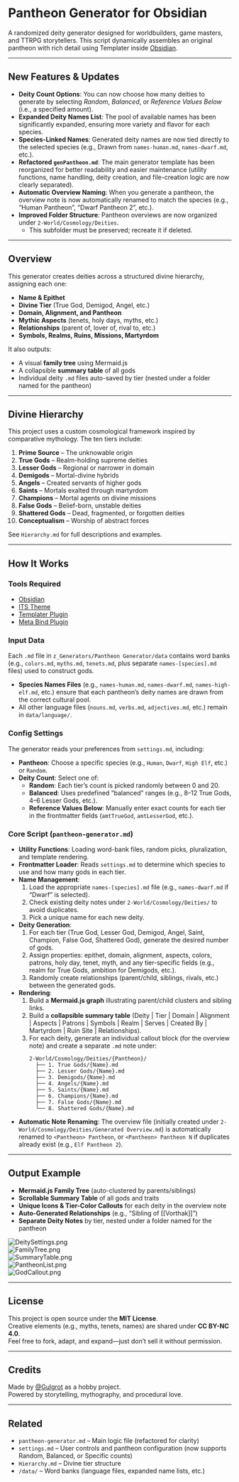 # Pantheon Generator for Obsidian

A randomized deity generator designed for worldbuilders, game masters, and TTRPG storytellers. This script dynamically assembles an original pantheon with rich detail using Templater inside [Obsidian](https://obsidian.md/).

---

## New Features & Updates

- **Deity Count Options**: You can now choose how many deities to generate by selecting *Random*, *Balanced*, or *Reference Values Below* (i.e., a specified amount).  
- **Expanded Deity Names List**: The pool of available names has been significantly expanded, ensuring more variety and flavor for each species.
- **Species-Linked Names**: Generated deity names are now tied directly to the selected species (e.g., Drawn from `names-human.md`, `names-dwarf.md`, etc.).
- **Refactored `genPantheon.md`**: The main generator template has been reorganized for better readability and easier maintenance (utility functions, name handling, deity creation, and file-creation logic are now clearly separated).
- **Automatic Overview Naming**: When you generate a pantheon, the overview note is now automatically renamed to match the species (e.g., “Human Pantheon”, “Dwarf Pantheon 2”, etc.).
- **Improved Folder Structure**: Pantheon overviews are now organized under `2-World/Cosmology/Deities`.
  - This subfolder must be preserved; recreate it if deleted.

---

## Overview

This generator creates deities across a structured divine hierarchy, assigning each one:

- **Name & Epithet**
- **Divine Tier** (True God, Demigod, Angel, etc.)
- **Domain, Alignment, and Pantheon**
- **Mythic Aspects** (tenets, holy days, myths, etc.)
- **Relationships** (parent of, lover of, rival to, etc.)
- **Symbols, Realms, Ruins, Missions, Martyrdom**

It also outputs:
- A visual **family tree** using Mermaid.js
- A collapsible **summary table** of all gods
- Individual deity `.md` files auto-saved by tier (nested under a folder named for the pantheon)

---

## Divine Hierarchy

This project uses a custom cosmological framework inspired by comparative mythology. The ten tiers include:

1. **Prime Source** – The unknowable origin  
2. **True Gods** – Realm-holding supreme deities  
3. **Lesser Gods** – Regional or narrower in domain  
4. **Demigods** – Mortal-divine hybrids  
5. **Angels** – Created servants of higher gods  
6. **Saints** – Mortals exalted through martyrdom  
7. **Champions** – Mortal agents on divine missions  
8. **False Gods** – Belief-born, unstable deities  
9. **Shattered Gods** – Dead, fragmented, or forgotten deities  
10. **Conceptualism** – Worship of abstract forces  

See `Hierarchy.md` for full descriptions and examples.

---

## How It Works

### Tools Required
- [Obsidian](https://obsidian.md/)  
- [ITS Theme](https://github.com/SlRvb/Obsidian--ITS-Theme)  
- [Templater Plugin](https://github.com/SilentVoid13/Templater)  
- [Meta Bind Plugin](https://github.com/mProjectsCode/obsidian-meta-bind-plugin)  

### Input Data
Each `.md` file in `z_Generators/Pantheon Generator/data` contains word banks (e.g., `colors.md`, `myths.md`, `tenets.md`, plus separate `names-[species].md` files) used to construct gods.  
- **Species Names Files** (e.g., `names-human.md`, `names-dwarf.md`, `names-high-elf.md`, etc.) ensure that each pantheon’s deity names are drawn from the correct cultural pool.  
- All other language files (`nouns.md`, `verbs.md`, `adjectives.md`, etc.) remain in `data/language/`.

### Config Settings
The generator reads your preferences from `settings.md`, including:
- **Pantheon**: Choose a specific species (e.g., `Human`, `Dwarf`, `High Elf`, etc.) or `Random`.  
- **Deity Count**: Select one of:
  - **Random**: Each tier’s count is picked randomly between 0 and 20.
  - **Balanced**: Uses predefined “balanced” ranges (e.g., 8–12 True Gods, 4–6 Lesser Gods, etc.).
  - **Reference Values Below**: Manually enter exact counts for each tier in the frontmatter fields (`amtTrueGod`, `amtLesserGod`, etc.).  

### Core Script (`pantheon-generator.md`)
- **Utility Functions**: Loading word-bank files, random picks, pluralization, and template rendering.
- **Frontmatter Loader**: Reads `settings.md` to determine which species to use and how many gods in each tier.
- **Name Management**:  
  1. Load the appropriate `names-[species].md` file (e.g., `names-dwarf.md` if “Dwarf” is selected).  
  2. Check existing deity notes under `2-World/Cosmology/Deities/` to avoid duplicates.  
  3. Pick a unique name for each new deity.  
- **Deity Generation**:  
  1. For each tier (True God, Lesser God, Demigod, Angel, Saint, Champion, False God, Shattered God), generate the desired number of gods.  
  2. Assign properties: epithet, domain, alignment, aspects, colors, patrons, holy day, tenet, myth, and any tier-specific fields (e.g., realm for True Gods, ambition for Demigods, etc.).  
  3. Randomly create relationships (parent/child, siblings, rivals, etc.) between the generated gods.  
- **Rendering**:  
  1. Build a **Mermaid.js graph** illustrating parent/child clusters and sibling links.  
  2. Build a **collapsible summary table** (Deity | Tier | Domain | Alignment | Aspects | Patrons | Symbols | Realm | Serves | Created By | Martyrdom | Ruin Site | Relationships).  
  3. For each deity, generate an individual callout block (for the overview note) and create a separate `.md` note under:
     ```
     2-World/Cosmology/Deities/{Pantheon}/
       ├── 1. True Gods/{Name}.md
       ├── 2. Lesser Gods/{Name}.md
       ├── 3. Demigods/{Name}.md
       ├── 4. Angels/{Name}.md
       ├── 5. Saints/{Name}.md
       ├── 6. Champions/{Name}.md
       ├── 7. False Gods/{Name}.md
       └── 8. Shattered Gods/{Name}.md
     ```
- **Automatic Note Renaming**: The overview file (initially created under `2-World/Cosmology/Deities/Generated Overview.md`) is automatically renamed to `<Pantheon> Pantheon`, or `<Pantheon> Pantheon N` if duplicates already exist (e.g., `Elf Pantheon 2`).

---

## Output Example

- **Mermaid.js Family Tree** (auto-clustered by parents/siblings)  
- **Scrollable Summary Table** of all gods and traits  
- **Unique Icons & Tier-Color Callouts** for each deity in the overview note  
- **Auto-Generated Relationships** (e.g., “Sibling of [[Vorthak]]”)  
- **Separate Deity Notes** by tier, nested under a folder named for the pantheon

![DeitySettings.png](example/DeitySettings.png)  
![FamilyTree.png](example/FamilyTree.png)  
![SummaryTable.png](example/SummaryTable.png)  
![PantheonList.png](example/PantheonList.png)  
![GodCallout.png](example/GodCallout.png)  

---

## License

This project is open source under the **MIT License**.  
Creative elements (e.g., myths, tenets, names) are shared under **CC BY-NC 4.0**.  
Feel free to fork, adapt, and expand—just don’t sell it without permission.

---

## Credits

Made by [@Gulgrot](https://github.com/Gulgrot) as a hobby project.  
Powered by storytelling, mythography, and procedural love.

---

## Related

- `pantheon-generator.md` – Main logic file (refactored for clarity)  
- `settings.md` – User controls and pantheon configuration (now supports Random, Balanced, or Specific counts)  
- `Hierarchy.md` – Divine tier structure  
- `/data/` – Word banks (language files, expanded name lists, etc.)  
